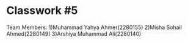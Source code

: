 # Classwork #5

Team Members:
1)Muhammad Yahya Ahmer(2280155)
2)Misha Sohail Ahmed(2280149)
3)Arshiya Muhammad Ali(2280140)
